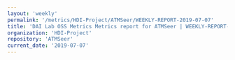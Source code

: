 ```yaml
---
layout: 'weekly'
permalink: '/metrics/HDI-Project/ATMSeer/WEEKLY-REPORT-2019-07-07'
title: 'DAI Lab OSS Metrics Metrics report for ATMSeer | WEEKLY-REPORT-2019-07-07'
organization: 'HDI-Project'
repository: 'ATMSeer'
current_date: '2019-07-07'
---
```

